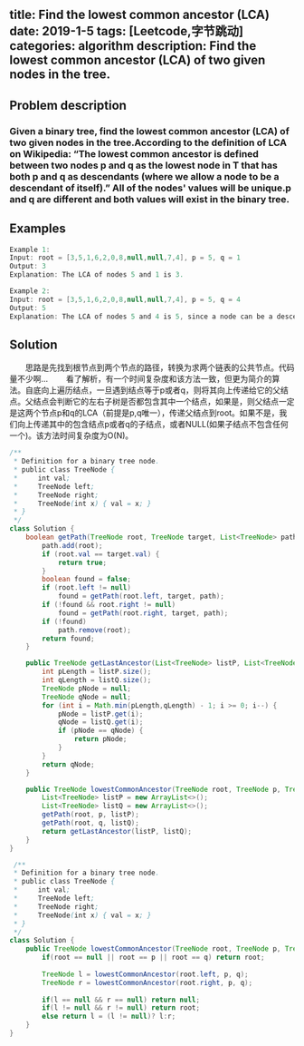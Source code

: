 title: Find the lowest common ancestor (LCA) 
date: 2019-1-5
tags: [Leetcode,字节跳动]
categories: algorithm
description: Find the lowest common ancestor (LCA) of two given nodes in the tree.
---
## Problem description
  ### Given a binary tree, find the lowest common ancestor (LCA) of two given nodes in the tree.According to the definition of LCA on Wikipedia: “The lowest common ancestor is defined between two nodes p and q as the lowest node in T that has both p and q as descendants (where we allow a node to be a descendant of itself).” All of the nodes' values will be unique.p and q are different and both values will exist in the binary tree.
 ## Examples
``` java
Example 1:
Input: root = [3,5,1,6,2,0,8,null,null,7,4], p = 5, q = 1
Output: 3
Explanation: The LCA of nodes 5 and 1 is 3.
```
```java
Example 2:
Input: root = [3,5,1,6,2,0,8,null,null,7,4], p = 5, q = 4
Output: 5
Explanation: The LCA of nodes 5 and 4 is 5, since a node can be a descendant of itself according to the LCA definition.
```

## Solution
　　思路是先找到根节点到两个节点的路径，转换为求两个链表的公共节点。代码量不少啊...
  　　看了解析，有一个时间复杂度和该方法一致，但更为简介的算法。自底向上遍历结点，一旦遇到结点等于p或者q，则将其向上传递给它的父结点。父结点会判断它的左右子树是否都包含其中一个结点，如果是，则父结点一定是这两个节点p和q的LCA（前提是p,q唯一），传递父结点到root。如果不是，我们向上传递其中的包含结点p或者q的子结点，或者NULL(如果子结点不包含任何一个)。该方法时间复杂度为O(N)。

```java
/**
 * Definition for a binary tree node.
 * public class TreeNode {
 *     int val;
 *     TreeNode left;
 *     TreeNode right;
 *     TreeNode(int x) { val = x; }
 * }
 */
class Solution {
    boolean getPath(TreeNode root, TreeNode target, List<TreeNode> path) {
        path.add(root);
        if (root.val == target.val) {
            return true;
        }
        boolean found = false;
        if (root.left != null)
            found = getPath(root.left, target, path);
        if (!found && root.right != null)
            found = getPath(root.right, target, path);
        if (!found)
            path.remove(root);
        return found;
    }

    public TreeNode getLastAncestor(List<TreeNode> listP, List<TreeNode> listQ) {
        int pLength = listP.size();
        int qLength = listQ.size();
        TreeNode pNode = null;
        TreeNode qNode = null;
        for (int i = Math.min(pLength,qLength) - 1; i >= 0; i--) {
            pNode = listP.get(i);
            qNode = listQ.get(i);
            if (pNode == qNode) {
                return pNode;
            }
        }
        return qNode;
    }

    public TreeNode lowestCommonAncestor(TreeNode root, TreeNode p, TreeNode q) {
        List<TreeNode> listP = new ArrayList<>();
        List<TreeNode> listQ = new ArrayList<>();
        getPath(root, p, listP);
        getPath(root, q, listQ);
        return getLastAncestor(listP, listQ);
    }
}
```
```java
 /**
 * Definition for a binary tree node.
 * public class TreeNode {
 *     int val;
 *     TreeNode left;
 *     TreeNode right;
 *     TreeNode(int x) { val = x; }
 * }
 */
class Solution {
    public TreeNode lowestCommonAncestor(TreeNode root, TreeNode p, TreeNode q) {
        if(root == null || root == p || root == q) return root;
        
        TreeNode l = lowestCommonAncestor(root.left, p, q);
        TreeNode r = lowestCommonAncestor(root.right, p, q);
        
        if(l == null && r == null) return null;
        if(l != null && r != null) return root;
        else return l = (l != null)? l:r; 
    }
}
```